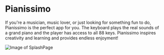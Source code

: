 # Pianissimo

If you're a musician, music lover, or just looking for something fun to do, Pianissimo is the perfect app for you. The keyboard plays the real sounds of a grand piano and the player has access to all 88 keys. Pianissimo inspires creativity and learning and provides endless enjoyment!

![Image of SplashPage](./readme-photos/PianissimoSplash.jpg "splash page")
